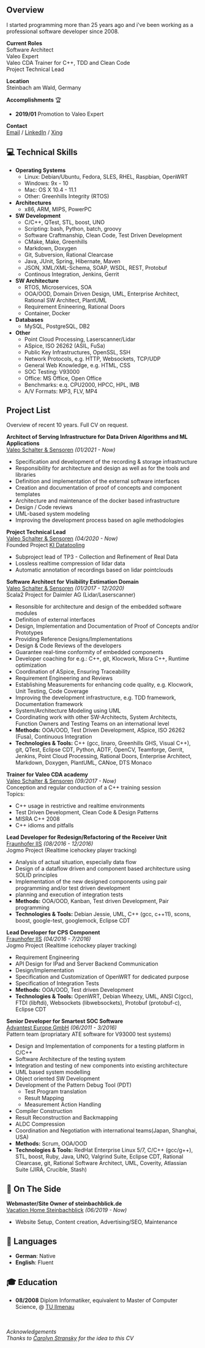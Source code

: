 ## Overview
I started programming more than 25 years ago and i've been working as a professional software developer since 2008.

**Current Roles** <br>
Software Architect <br>
Valeo Expert <br>
Valeo CDA Trainer for C++, TDD and Clean Code <br>
Project Technical Lead <br>

**Location** <br>
Steinbach am Wald, Germany

**Accomplishments** 🏆 <br>
- __2019/01__ Promotion to Valeo Expert <br>

**Contact** <br>
[Email](mailto:mail@marcelmatz.de) / [LinkedIn](https://www.linkedin.com/in/marcel-matz-swa) / [Xing](www.xing.com/profile/Marcel_Matz)

## 💻 Technical Skills
- **Operating Systems** 
  - Linux: Debian/Ubuntu, Fedora, SLES, RHEL, Raspbian, OpenWRT
  - Windows: 9x - 10
  - Mac: OS X 10.4 - 11.1
  - Other: Greenhills Integrity (RTOS) 
- **Architectures** 
  - x86, ARM, MIPS, PowerPC
- **SW Development**
  - C/C++, QTest, STL, boost, UNO
  - Scripting: bash, Python, batch, groovy
  - Software Craftmanship, Clean Code, Test Driven Development
  - CMake, Make, Greenhills 
  - Markdown, Doxygen
  - Git, Subversion, Rational Clearcase
  - Java, JUnit, Spring, Hibernate, Maven
  - JSON, XML\/XML-Schema, SOAP, WSDL, REST, Protobuf
  - Continous Integration, Jenkins, Gerrit
- **SW Architecture**
  - RTOS, Microservices, SOA
  - OOA/OOD, Domain Driven Design, UML, Enterprise Architect, Rational SW Architect, PlantUML
  - Requirement Enineering, Rational Doors
  - Container, Docker
- **Databases** 
  - MySQL, PostgreSQL, DB2
- **Other**
  - Point Cloud Processing, Laserscanner/Lidar
  - ASpice, ISO 26262 \(ASIL, FuSa\)
  - Public Key Infrastructures, OpenSSL, SSH
  - Network Protocols, e.g. HTTP, Websockets, TCP/UDP
  - General Web Knowledge, e.g. HTML, CSS
  - SOC Testing: V93000
  - Office: MS Office, Open Office
  - Benchmarks: e.q. CPU2000, HPCC, HPL, IMB
  - A/V Formats: MP3, FLV, MP4
  
## Project List
Overview of recent 10 years. Full CV on request.

**Architect of Serving Infrastructure for Data Driven Algorithms and ML Applications**<br>
[Valeo Schalter & Sensoren](https://www.valeo.com) _(01/2021 - Now)_ <br>
- Specification and development of the recording & storage infrastructure
- Responsibility for architecture and design as well as for the tools and libraries
- Definition and implementation of the external software interfaces
- Creation and documentation of proof of concepts and component templates
- Architecture and maintenance of the docker based infrastructure
- Design / Code reviews
- UML-based system modeling
- Improving the development process based on agile methodologies

**Project Technical Lead**<br>
[Valeo Schalter & Sensoren](https://www.valeo.com) _(04/2020 - Now)_ <br>
Founded Project [KI Datatooling](https://www.ki-datatooling.de)
- Subproject lead of TP3 - Collection and Refinement of Real Data
- Lossless realtime compression of lidar data
- Automatic annotation of recordings based on lidar pointclouds

**Software Architect for Visibility Estimation Domain** <br>
[Valeo Schalter & Sensoren](https://www.valeo.com) _(01/2017 - 12/2020)_ <br>
Scala2 Project for Daimler AG \(Lidar/Laserscanner\)
- Resonsible for architecture and design of the embedded software modules
- Definition of external interfaces
- Design, Implementation and Documentation of Proof of Concepts and/or Prototypes
- Providing Reference Designs/Implementations
- Design & Code Reviews of the developers
- Guarantee real-time conformity of embedded components
- Developer coaching for e.g.: C++, git, Klocwork, Misra C++, Runtime optimization
- Coordination of ASpice, Ensuring Traceability
- Requirement Engineering and Reviews
- Establishing Measurements for enhancing code quality, e.g. Klocwork, Unit Testing, Code Coverage
- Improving the development infrastructure, e.g. TDD framework, Documentation framework
- System/Architecture Modeling using UML
- Coordinating work with other SW-Architects, System Architects, Function Owners and Testing Teams on an international level
- __Methods:__ OOA/OOD, Test Driven Development, ASpice, ISO 26262 \(Fusa\), Continuous Integration 
- __Technologies & Tools:__ C++ \(gcc, linaro, Greenhills GHS, Visual C++\), git, QTest, Eclipse CDT, Python, ADTF, OpenCV, Teamforge, Gerrit, Jenkins, Point Cloud Processing, Rational Doors, Enterprise Architect, Markdown, Doxygen, PlantUML, CANoe, DTS Monaco

**Trainer for Valeo CDA academy** <br>
[Valeo Schalter & Sensoren](https://www.valeo.com) _(09/2017 - Now)_ <br>
Conception and regular conduction of a C++ training session<br>
Topics: <br>
- C++ usage in restrictive and realtime environments
- Test Driven Development, Clean Code & Design Patterns
- MISRA C++ 2008
- C++ idioms and pitfalls 

**Lead Developer for Redesign/Refactoring of the Receiver Unit** <br>
[Fraunhofer IIS](https://www.iis.fraunhofer.de) _(08/2016 - 12/2016)_ <br>
Jogmo Project \(Realtime icehockey player tracking\)
- Analysis of actual situation, especially data flow
- Design of a dataflow driven and component based architecture using SOLID principles
- Implementation of the new designed components using pair programming and/or test driven development
- planning and execution of integration tests
- __Methods:__ OOA/OOD, Kanban, Test driven Development, Pair programming
- __Technologies & Tools:__ Debian Jessie, UML, C++ (gcc, c++11),  scons, boost, google-test, googlemock, Eclipse CDT

**Lead Developer for CPS Component** <br>
[Fraunhofer IIS](https://www.iis.fraunhofer.de/) _(04/2016 - 7/2016)_ <br>
Jogmo Project \(Realtime icehockey player tracking\)
- Requirement Engineering
- API Design for IPad and Server Backend Communication
- Design/Implementation
- Specification and Customization of OpenWRT for dedicated purpose
- Specification of Integration Tests
- __Methods:__ OOA/OOD, Test driven Development
- __Technologies & Tools:__ OpenWRT, Debian Wheezy, UML, ANSI C(gcc),  FTDI (libftdi), Websockets (libwebsockets), Protobuf (protobuf-c), Eclipse CDT

**Senior Developer for Smartest SOC Software** <br>
[Advantest Europe GmbH]() _(06/2011 - 3/2016)_ <br>
Pattern team \(propriatary ATE software for V93000 test systems\)
- Design and Implementation of components for a testing platform in C/C++ 
- Software Architecture of the testing system
- Integration and testing of new components into existing architecture
- UML based system modelling
- Object oriented SW Development
- Development of the Pattern Debug Tool (PDT)
  - Test Program translation
  - Result Mapping
  - Measurement Action Handling
- Compiler Construction
- Result Reconstruction and Backmapping
- ALDC Compression
- Coordination and Negotiation with international teams(Japan, Shanghai, USA)
- __Methods:__ Scrum, OOA/OOD
- __Technologies & Tools:__ RedHat Enterprise Linux 5/7, C/C++ (gcc/g++), STL, boost, Ruby, Java, UNO, Valgrind Suite, Eclipse CDT, Rational Clearcase, git, Rational Software Architect, UML, Coverity, Atlassian Suite (JIRA, Crucible, Stash)

## 📌 On The Side
**Webmaster/Site Owner of steinbachblick.de** <br>
[Vacation Home Steinbachblick](https://steinbachblick.de) _(06/2019 - Now)_ <br>
- Website Setup, Content creation, Advertising/SEO, Maintenance

## 💬 Languages
- **German**: Native
- **English**: Fluent

## 🎓 Education
- **08/2008** Diplom Informatiker, equivalent to Master of Computer Science, @ [TU Ilmenau](https://tu-ilmenau.de)

<br> <br>
_Acknowledgements <br>
Thanks to [Carolyn Stransky](https://carolstran.github.io/cv) for the idea to this CV_
